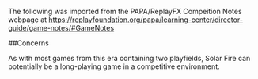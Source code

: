 The following was imported from the PAPA/ReplayFX Compeition Notes webpage at https://replayfoundation.org/papa/learning-center/director-guide/game-notes/#GameNotes

##Concerns
            
As with most games from this era containing two playfields, Solar Fire can potentially be a long-playing game in a competitive environment.